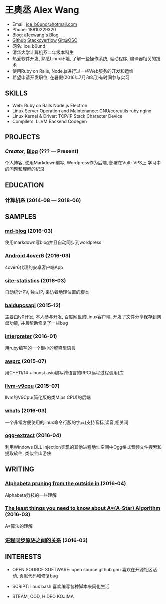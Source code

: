 王奥丞 Alex Wang
============




- Email: ice_b0und@hotmail.com
- Phone: 18810229320
- Blog: [a1exwang's Blog](https://blog.a1ex.wang)
- [Github](https://github.com/a1exwang/) [Stackoverflow](http://stackoverflow.com/users/4715389/alex-wang) [Git@OSC](http://git.oschina.net/alexw)
- 网名: ice_b0und 
- 清华大学计算机系二年级本科生 
- 热爱软件开发, 熟悉Linux环境, 了解一些操作系统, 驱动程序, 编译器相关的技术
- 使用Ruby on Rails, Node.js进行过一些Web服务的开发和运维 
- 希望申请开发职位, 在暑假(2016年7月和8月)有时间参与实习

## SKILLS

  - Web: Ruby on Rails Node.js Electron 
  - Linux Server Operation and Maintenance: GNU/coreutils ruby nginx 
  - Linux Kernel & Driver: TCP/IP Stack Character Device 
  - Compilers: LLVM Backend Codegen 


## PROJECTS

### *Creator*, [Blog](https://blog.a1ex.wang/) (??? — Present)

个人博客, 使用Markdown编写, Wordpress作为后端, 部署在Vultr VPS上
学习中的问题和理解的记录



## EDUCATION

### 计算机系 (2014-08 — 2018-06)





## SAMPLES

### [md-blog](https://github.com/a1exwang/md-blog) (2016-03)

使用markdown写blog并且自动同步到wordpress

### [Android 4over6](https://github.com/a1exwang/android_4over6) (2016-03)

4over6代理的安卓客户端App

### [site-statistics](https://github.com/a1exwang/site-statistics) (2016-03)

自动统计PV, 独立IP, 来访者地理位置的脚本

### [baidupcsapi](https://github.com/ly0/baidupcsapi) (2015-12)

主要由ly0开发, 本人参与开发, 百度网盘的Linux客户端, 开发了文件分享保存到网盘功能, 并且帮助修复了一些bug

### [interpreter](https://github.com/a1exwang/interpreter) (2016-01)

用ruby编写的一个很小的解释型语言

### [awprc](https://github.com/a1exwang/awrpc) (2015-07)

用C++11/14 + boost.asio编写跨语言的RPC(远程过程调用)库

### [llvm-v9cpu](https://github.com/a1exwang/llvm) (2015-07)

llvm的V9Cpu(简化版的类Mips CPU)的后端

### [whats](https://github.com/a1exwang/whats) (2016-03)

一个非常方便使用的linux命令行版的字典(支持音标,读音,相关词

### [ogg-extract](https://github.com/a1exwang/moi-ogg-extract) (2016-04)

利用Windows DLL Injection实现的其他进程地址空间中Ogg格式音频文件搜索和提取软件, 类似金山游侠


## WRITING

### [Alphabeta pruning from the outside in](https://blog.a1ex.wang/2016/03/alpha-beta-pruning-from-the-outside-in-4/) (2016-04)

Alphabeta剪枝的一些理解

### [The least things you need to know about A*(A-Star) Algorithm](https://blog.a1ex.wang/2016/03/the-least-things-you-need-to-know-about-aa-star-algorithm/) (2016-03)

A*算法的理解

### [进程同步原语之间的关系](https://blog.a1ex.wang/2016/03/%E8%BF%9B%E7%A8%8B%E5%90%8C%E6%AD%A5-10/) (2016-03)









## INTERESTS

- OPEN SOURCE SOFTWARE: open source github gnu 
喜欢在开源社区活动, 贡献代码和修复bug

- SCRIPT: linux bash 
喜欢编写各种脚本来简化生活

- STEAM, COD, HIDEO KOJIMA


